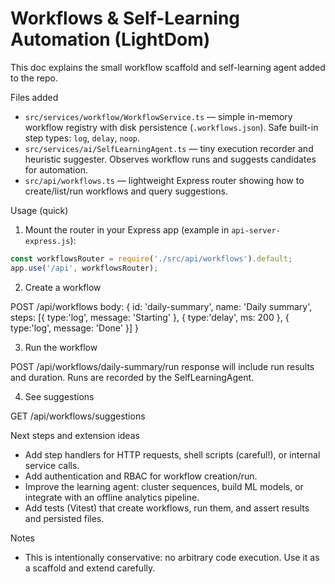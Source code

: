 # Workflows & Self-Learning Automation (LightDom)

This doc explains the small workflow scaffold and self-learning agent added to the repo.

Files added
- `src/services/workflow/WorkflowService.ts` — simple in-memory workflow registry with disk persistence (`.workflows.json`). Safe built-in step types: `log`, `delay`, `noop`.
- `src/services/ai/SelfLearningAgent.ts` — tiny execution recorder and heuristic suggester. Observes workflow runs and suggests candidates for automation.
- `src/api/workflows.ts` — lightweight Express router showing how to create/list/run workflows and query suggestions.

Usage (quick)

1) Mount the router in your Express app (example in `api-server-express.js`):

```js
const workflowsRouter = require('./src/api/workflows').default;
app.use('/api', workflowsRouter);
```

2) Create a workflow

POST /api/workflows
body: { id: 'daily-summary', name: 'Daily summary', steps: [{ type:'log', message: 'Starting' }, { type:'delay', ms: 200 }, { type:'log', message: 'Done' }] }

3) Run the workflow

POST /api/workflows/daily-summary/run
response will include run results and duration. Runs are recorded by the SelfLearningAgent.

4) See suggestions

GET /api/workflows/suggestions

Next steps and extension ideas
- Add step handlers for HTTP requests, shell scripts (careful!), or internal service calls.
- Add authentication and RBAC for workflow creation/run.
- Improve the learning agent: cluster sequences, build ML models, or integrate with an offline analytics pipeline.
- Add tests (Vitest) that create workflows, run them, and assert results and persisted files.

Notes
- This is intentionally conservative: no arbitrary code execution. Use it as a scaffold and extend carefully.
